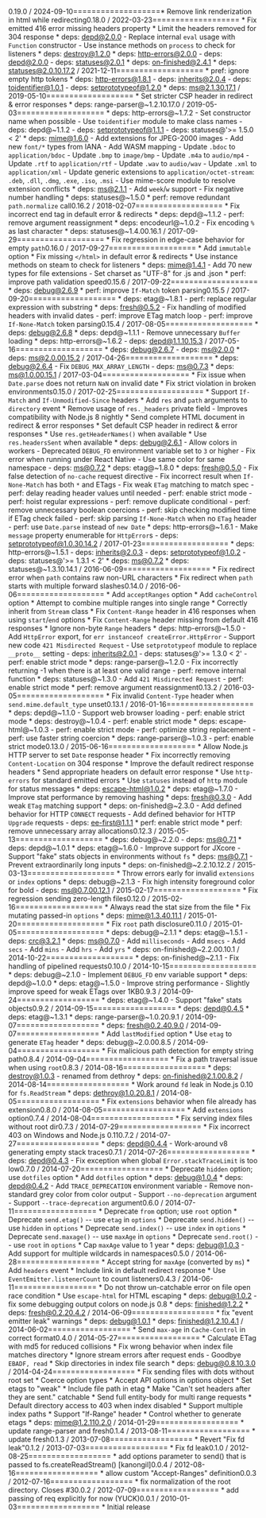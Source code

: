 0.19.0 / 2024-09-10===================* Remove link renderization in html while redirecting0.18.0 / 2022-03-23===================  * Fix emitted 416 error missing headers property  * Limit the headers removed for 304 response  * deps: depd@2.0.0    - Replace internal `eval` usage with `Function` constructor    - Use instance methods on `process` to check for listeners  * deps: destroy@1.2.0  * deps: http-errors@2.0.0    - deps: depd@2.0.0    - deps: statuses@2.0.1  * deps: on-finished@2.4.1  * deps: statuses@2.0.10.17.2 / 2021-12-11===================  * pref: ignore empty http tokens  * deps: http-errors@1.8.1    - deps: inherits@2.0.4    - deps: toidentifier@1.0.1    - deps: setprototypeof@1.2.0  * deps: ms@2.1.30.17.1 / 2019-05-10===================  * Set stricter CSP header in redirect & error responses  * deps: range-parser@~1.2.10.17.0 / 2019-05-03===================  * deps: http-errors@~1.7.2    - Set constructor name when possible    - Use `toidentifier` module to make class names    - deps: depd@~1.1.2    - deps: setprototypeof@1.1.1    - deps: statuses@'>= 1.5.0 < 2'  * deps: mime@1.6.0    - Add extensions for JPEG-2000 images    - Add new `font/*` types from IANA    - Add WASM mapping    - Update `.bdoc` to `application/bdoc`    - Update `.bmp` to `image/bmp`    - Update `.m4a` to `audio/mp4`    - Update `.rtf` to `application/rtf`    - Update `.wav` to `audio/wav`    - Update `.xml` to `application/xml`    - Update generic extensions to `application/octet-stream`:      `.deb`, `.dll`, `.dmg`, `.exe`, `.iso`, `.msi`    - Use mime-score module to resolve extension conflicts  * deps: ms@2.1.1    - Add `week`/`w` support    - Fix negative number handling  * deps: statuses@~1.5.0  * perf: remove redundant `path.normalize` call0.16.2 / 2018-02-07===================  * Fix incorrect end tag in default error & redirects  * deps: depd@~1.1.2    - perf: remove argument reassignment  * deps: encodeurl@~1.0.2    - Fix encoding `%` as last character  * deps: statuses@~1.4.00.16.1 / 2017-09-29===================  * Fix regression in edge-case behavior for empty `path`0.16.0 / 2017-09-27===================  * Add `immutable` option  * Fix missing `</html>` in default error & redirects  * Use instance methods on steam to check for listeners  * deps: mime@1.4.1    - Add 70 new types for file extensions    - Set charset as "UTF-8" for .js and .json  * perf: improve path validation speed0.15.6 / 2017-09-22===================  * deps: debug@2.6.9  * perf: improve `If-Match` token parsing0.15.5 / 2017-09-20===================  * deps: etag@~1.8.1    - perf: replace regular expression with substring  * deps: fresh@0.5.2    - Fix handling of modified headers with invalid dates    - perf: improve ETag match loop    - perf: improve `If-None-Match` token parsing0.15.4 / 2017-08-05===================  * deps: debug@2.6.8  * deps: depd@~1.1.1    - Remove unnecessary `Buffer` loading  * deps: http-errors@~1.6.2    - deps: depd@1.1.10.15.3 / 2017-05-16===================  * deps: debug@2.6.7    - deps: ms@2.0.0  * deps: ms@2.0.00.15.2 / 2017-04-26===================  * deps: debug@2.6.4    - Fix `DEBUG_MAX_ARRAY_LENGTH`    - deps: ms@0.7.3  * deps: ms@1.0.00.15.1 / 2017-03-04===================  * Fix issue when `Date.parse` does not return `NaN` on invalid date  * Fix strict violation in broken environments0.15.0 / 2017-02-25===================  * Support `If-Match` and `If-Unmodified-Since` headers  * Add `res` and `path` arguments to `directory` event  * Remove usage of `res._headers` private field    - Improves compatibility with Node.js 8 nightly  * Send complete HTML document in redirect & error responses  * Set default CSP header in redirect & error responses  * Use `res.getHeaderNames()` when available  * Use `res.headersSent` when available  * deps: debug@2.6.1    - Allow colors in workers    - Deprecated `DEBUG_FD` environment variable set to `3` or higher    - Fix error when running under React Native    - Use same color for same namespace    - deps: ms@0.7.2  * deps: etag@~1.8.0  * deps: fresh@0.5.0    - Fix false detection of `no-cache` request directive    - Fix incorrect result when `If-None-Match` has both `*` and ETags    - Fix weak `ETag` matching to match spec    - perf: delay reading header values until needed    - perf: enable strict mode    - perf: hoist regular expressions    - perf: remove duplicate conditional    - perf: remove unnecessary boolean coercions    - perf: skip checking modified time if ETag check failed    - perf: skip parsing `If-None-Match` when no `ETag` header    - perf: use `Date.parse` instead of `new Date`  * deps: http-errors@~1.6.1    - Make `message` property enumerable for `HttpError`s    - deps: setprototypeof@1.0.30.14.2 / 2017-01-23===================  * deps: http-errors@~1.5.1    - deps: inherits@2.0.3    - deps: setprototypeof@1.0.2    - deps: statuses@'>= 1.3.1 < 2'  * deps: ms@0.7.2  * deps: statuses@~1.3.10.14.1 / 2016-06-09===================  * Fix redirect error when `path` contains raw non-URL characters  * Fix redirect when `path` starts with multiple forward slashes0.14.0 / 2016-06-06===================  * Add `acceptRanges` option  * Add `cacheControl` option  * Attempt to combine multiple ranges into single range  * Correctly inherit from `Stream` class  * Fix `Content-Range` header in 416 responses when using `start`/`end` options  * Fix `Content-Range` header missing from default 416 responses  * Ignore non-byte `Range` headers  * deps: http-errors@~1.5.0    - Add `HttpError` export, for `err instanceof createError.HttpError`    - Support new code `421 Misdirected Request`    - Use `setprototypeof` module to replace `__proto__` setting    - deps: inherits@2.0.1    - deps: statuses@'>= 1.3.0 < 2'    - perf: enable strict mode  * deps: range-parser@~1.2.0    - Fix incorrectly returning -1 when there is at least one valid range    - perf: remove internal function  * deps: statuses@~1.3.0    - Add `421 Misdirected Request`    - perf: enable strict mode  * perf: remove argument reassignment0.13.2 / 2016-03-05===================  * Fix invalid `Content-Type` header when `send.mime.default_type` unset0.13.1 / 2016-01-16===================  * deps: depd@~1.1.0    - Support web browser loading    - perf: enable strict mode  * deps: destroy@~1.0.4    - perf: enable strict mode  * deps: escape-html@~1.0.3    - perf: enable strict mode    - perf: optimize string replacement    - perf: use faster string coercion  * deps: range-parser@~1.0.3    - perf: enable strict mode0.13.0 / 2015-06-16===================  * Allow Node.js HTTP server to set `Date` response header  * Fix incorrectly removing `Content-Location` on 304 response  * Improve the default redirect response headers  * Send appropriate headers on default error response  * Use `http-errors` for standard emitted errors  * Use `statuses` instead of `http` module for status messages  * deps: escape-html@1.0.2  * deps: etag@~1.7.0    - Improve stat performance by removing hashing  * deps: fresh@0.3.0    - Add weak `ETag` matching support  * deps: on-finished@~2.3.0    - Add defined behavior for HTTP `CONNECT` requests    - Add defined behavior for HTTP `Upgrade` requests    - deps: ee-first@1.1.1  * perf: enable strict mode  * perf: remove unnecessary array allocations0.12.3 / 2015-05-13===================  * deps: debug@~2.2.0    - deps: ms@0.7.1  * deps: depd@~1.0.1  * deps: etag@~1.6.0   - Improve support for JXcore   - Support "fake" stats objects in environments without `fs`  * deps: ms@0.7.1    - Prevent extraordinarily long inputs  * deps: on-finished@~2.2.10.12.2 / 2015-03-13===================  * Throw errors early for invalid `extensions` or `index` options  * deps: debug@~2.1.3    - Fix high intensity foreground color for bold    - deps: ms@0.7.00.12.1 / 2015-02-17===================  * Fix regression sending zero-length files0.12.0 / 2015-02-16===================  * Always read the stat size from the file  * Fix mutating passed-in `options`  * deps: mime@1.3.40.11.1 / 2015-01-20===================  * Fix `root` path disclosure0.11.0 / 2015-01-05===================  * deps: debug@~2.1.1  * deps: etag@~1.5.1    - deps: crc@3.2.1  * deps: ms@0.7.0    - Add `milliseconds`    - Add `msecs`    - Add `secs`    - Add `mins`    - Add `hrs`    - Add `yrs`  * deps: on-finished@~2.2.00.10.1 / 2014-10-22===================  * deps: on-finished@~2.1.1    - Fix handling of pipelined requests0.10.0 / 2014-10-15===================  * deps: debug@~2.1.0    - Implement `DEBUG_FD` env variable support  * deps: depd@~1.0.0  * deps: etag@~1.5.0    - Improve string performance    - Slightly improve speed for weak ETags over 1KB0.9.3 / 2014-09-24==================  * deps: etag@~1.4.0    - Support "fake" stats objects0.9.2 / 2014-09-15==================  * deps: depd@0.4.5  * deps: etag@~1.3.1  * deps: range-parser@~1.0.20.9.1 / 2014-09-07==================  * deps: fresh@0.2.40.9.0 / 2014-09-07==================  * Add `lastModified` option  * Use `etag` to generate `ETag` header  * deps: debug@~2.0.00.8.5 / 2014-09-04==================  * Fix malicious path detection for empty string path0.8.4 / 2014-09-04==================  * Fix a path traversal issue when using `root`0.8.3 / 2014-08-16==================  * deps: destroy@1.0.3    - renamed from dethroy  * deps: on-finished@2.1.00.8.2 / 2014-08-14==================  * Work around `fd` leak in Node.js 0.10 for `fs.ReadStream`  * deps: dethroy@1.0.20.8.1 / 2014-08-05==================  * Fix `extensions` behavior when file already has extension0.8.0 / 2014-08-05==================  * Add `extensions` option0.7.4 / 2014-08-04==================  * Fix serving index files without root dir0.7.3 / 2014-07-29==================  * Fix incorrect 403 on Windows and Node.js 0.110.7.2 / 2014-07-27==================  * deps: depd@0.4.4    - Work-around v8 generating empty stack traces0.7.1 / 2014-07-26================== * deps: depd@0.4.3   - Fix exception when global `Error.stackTraceLimit` is too low0.7.0 / 2014-07-20================== * Deprecate `hidden` option; use `dotfiles` option * Add `dotfiles` option * deps: debug@1.0.4 * deps: depd@0.4.2   - Add `TRACE_DEPRECATION` environment variable   - Remove non-standard grey color from color output   - Support `--no-deprecation` argument   - Support `--trace-deprecation` argument0.6.0 / 2014-07-11================== * Deprecate `from` option; use `root` option * Deprecate `send.etag()` -- use `etag` in `options` * Deprecate `send.hidden()` -- use `hidden` in `options` * Deprecate `send.index()` -- use `index` in `options` * Deprecate `send.maxage()` -- use `maxAge` in `options` * Deprecate `send.root()` -- use `root` in `options` * Cap `maxAge` value to 1 year * deps: debug@1.0.3   - Add support for multiple wildcards in namespaces0.5.0 / 2014-06-28================== * Accept string for `maxAge` (converted by `ms`) * Add `headers` event * Include link in default redirect response * Use `EventEmitter.listenerCount` to count listeners0.4.3 / 2014-06-11================== * Do not throw un-catchable error on file open race condition * Use `escape-html` for HTML escaping * deps: debug@1.0.2   - fix some debugging output colors on node.js 0.8 * deps: finished@1.2.2 * deps: fresh@0.2.20.4.2 / 2014-06-09================== * fix "event emitter leak" warnings * deps: debug@1.0.1 * deps: finished@1.2.10.4.1 / 2014-06-02================== * Send `max-age` in `Cache-Control` in correct format0.4.0 / 2014-05-27================== * Calculate ETag with md5 for reduced collisions * Fix wrong behavior when index file matches directory * Ignore stream errors after request ends   - Goodbye `EBADF, read` * Skip directories in index file search * deps: debug@0.8.10.3.0 / 2014-04-24================== * Fix sending files with dots without root set * Coerce option types * Accept API options in options object * Set etags to "weak" * Include file path in etag * Make "Can't set headers after they are sent." catchable * Send full entity-body for multi range requests * Default directory access to 403 when index disabled * Support multiple index paths * Support "If-Range" header * Control whether to generate etags * deps: mime@1.2.110.2.0 / 2014-01-29================== * update range-parser and fresh0.1.4 / 2013-08-11================== * update fresh0.1.3 / 2013-07-08================== * Revert "Fix fd leak"0.1.2 / 2013-07-03================== * Fix fd leak0.1.0 / 2012-08-25==================  * add options parameter to send() that is passed to fs.createReadStream() [kanongil]0.0.4 / 2012-08-16==================  * allow custom "Accept-Ranges" definition0.0.3 / 2012-07-16==================  * fix normalization of the root directory. Closes #30.0.2 / 2012-07-09==================  * add passing of req explicitly for now (YUCK)0.0.1 / 2010-01-03==================  * Initial release
